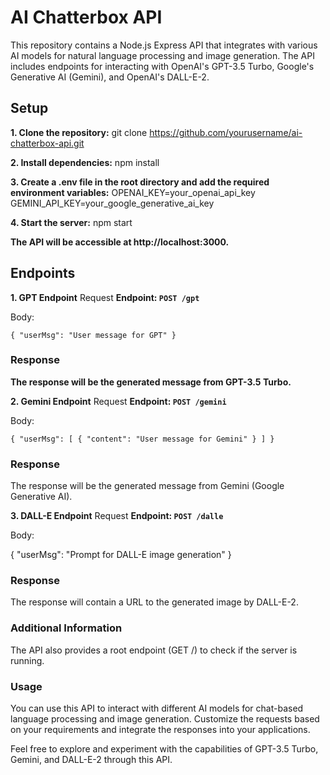 # AI Chatterbox API
This repository contains a Node.js Express API that integrates with various AI models for natural language processing and image generation. The API includes endpoints for interacting with OpenAI's GPT-3.5 Turbo, Google's Generative AI (Gemini), and OpenAI's DALL-E-2.

## Setup

**1. Clone the repository:**
git clone https://github.com/yourusername/ai-chatterbox-api.git

**2. Install dependencies:**
npm install

**3. Create a .env file in the root directory and add the required environment variables:**
OPENAI_KEY=your_openai_api_key
GEMINI_API_KEY=your_google_generative_ai_key

**4. Start the server:**
npm start

**The API will be accessible at http://localhost:3000.**

## Endpoints
**1. GPT Endpoint**
Request 
**Endpoint: `POST /gpt`**

Body:

`{
  "userMsg": "User message for GPT"
}`

### Response
**The response will be the generated message from GPT-3.5 Turbo.**

**2. Gemini Endpoint**
Request
**Endpoint: `POST /gemini`**

Body:

`{
  "userMsg": [
    {
      "content": "User message for Gemini"
    }
  ]
}`

### Response
The response will be the generated message from Gemini (Google Generative AI).

**3. DALL-E Endpoint**
Request
**Endpoint: `POST /dalle`**

Body:

{
  "userMsg": "Prompt for DALL-E image generation"
}

### Response
The response will contain a URL to the generated image by DALL-E-2.

### Additional Information
The API also provides a root endpoint (GET /) to check if the server is running.

### Usage
You can use this API to interact with different AI models for chat-based language processing and image generation. Customize the requests based on your requirements and integrate the responses into your applications.

Feel free to explore and experiment with the capabilities of GPT-3.5 Turbo, Gemini, and DALL-E-2 through this API.